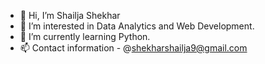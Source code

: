 - 👋 Hi, I’m Shailja Shekhar 
- 👀 I’m interested in Data Analytics and Web Development. 
- 🌱 I’m currently learning Python. 
- 📫 Contact information -
     @shekharshailja9@gmail.com
  

<!---
Shailja-2/Shailja-2 is a ✨ special ✨ repository because its `README.md` (this file) appears on your GitHub profile.
You can click the Preview link to take a look at your changes.
--->
